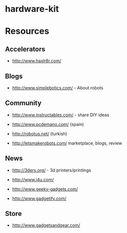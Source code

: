 # hardware-kit

# Resources

## Accelerators

* http://www.haxlr8r.com/

## Blogs

* http://www.simplebotics.com/ - About robots

## Community

* http://www.instructables.com/ - share DIY ideas

* http://www.pcdemano.com/ (spain)

* http://robotus.net/ (turkish)

* http://letsmakerobots.com/ marketplace, blogs, review

## News

* http://3ders.org/ - 3d printers/printings

* http://www.i4u.com/

* http://www.geeky-gadgets.com/

* http://www.gadgetify.com/

## Store

* http://www.gadgetsandgear.com/
